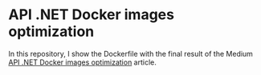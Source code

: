 # API .NET Docker images optimization
In this repository, I show the Dockerfile with the final result of the Medium [API .NET Docker images optimization](https://medium.com/@danioropezasoria/api-net-docker-images-optimization-3b059be9fdc3) article.
